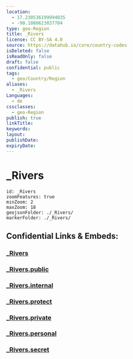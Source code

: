 ```yaml
---
location:
  - 17.230536199994035
  - -90.1080623037704
type: geo-Region
title: _Rivers
license: CC BY-SA 4.0
source: https://datahub.io/core/country-codes
isDeleted: false
isReadOnly: false
draft: false
confidential: public
tags:
  - geo/Country/Region
aliases:
  - _Rivers
Languages:
  - de
cssclasses:
  - geo-Region
publish: true
linkTitle:
keywords:
layout:
publishDate:
expiryDate:
---
```


# _Rivers

```leaflet
id: _Rivers
zoomFeatures: true 
minZoom: 2 
maxZoom: 18
geojsonFolder: ./_Rivers/
markerFolder: ./_Rivers/
```


## Confidential Links & Embeds: 

### [_Rivers](/_Standards/Earth/Continent/America~Central/Guatemala/Departments~Guatemala/Petén/_Rivers.md) 

### [_Rivers.public](/_public/Earth/Continent/America~Central/Guatemala/Departments~Guatemala/Petén/_Rivers.public.md) 

### [_Rivers.internal](/_internal/Earth/Continent/America~Central/Guatemala/Departments~Guatemala/Petén/_Rivers.internal.md) 

### [_Rivers.protect](/_protect/Earth/Continent/America~Central/Guatemala/Departments~Guatemala/Petén/_Rivers.protect.md) 

### [_Rivers.private](/_private/Earth/Continent/America~Central/Guatemala/Departments~Guatemala/Petén/_Rivers.private.md) 

### [_Rivers.personal](/_personal/Earth/Continent/America~Central/Guatemala/Departments~Guatemala/Petén/_Rivers.personal.md) 

### [_Rivers.secret](/_secret/Earth/Continent/America~Central/Guatemala/Departments~Guatemala/Petén/_Rivers.secret.md)

